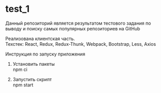# test_1

Данный репозиторий является результатом тестового задания по выводу и поиску самых популярных репозиториев на GitHub<br>

Реализована клиентская часть.<br>
Техстек: React, Redux, Redux-Thunk, Webpack, Bootstrap, Less, Axios<br>

Инструкция по запуску приложения

1. Установить пакеты<br>
npm ci

2. Запустить скрипт<br>
npm start
